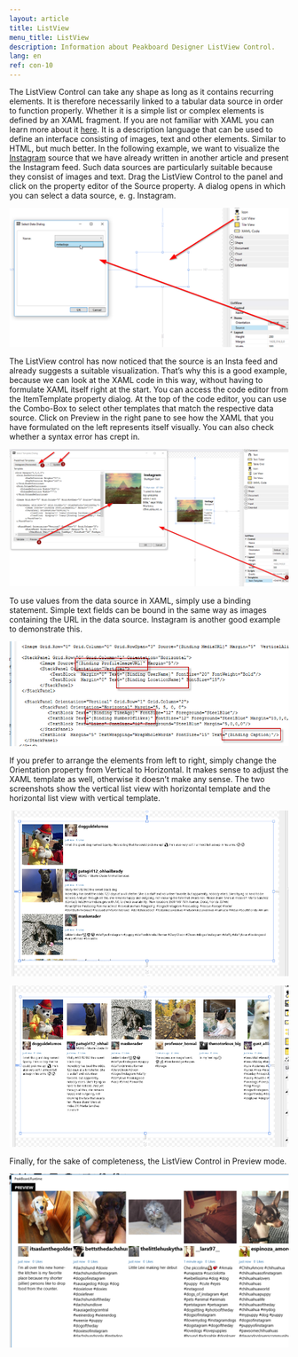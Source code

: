 ```yaml
---
layout: article
title: ListView
menu_title: ListView
description: Information about Peakboard Designer ListView Control.
lang: en
ref: con-10
---
```


The ListView Control can take any shape as long as it contains recurring elements. It is therefore necessarily linked to a tabular data source in order to function properly. Whether it is a simple list or complex elements is defined by an XAML fragment. If you are not familiar with XAML you can learn more about it [here](https://msdn.microsoft.com/en-us/library/cc295302.aspx). It is a description language that can be used to define an interface consisting of images, text and other elements. Similar to HTML, but much better.
In the following example, we want to visualize the [Instagram]() source that we have already written in another article and present the Instagram feed. Such data sources are particularly suitable because they consist of images and text.
Drag the ListView Control to the panel and click on the property editor of the Source property. A dialog opens in which you can select a data source, e. g. Instagram.

![image_1](/assets/images/Controls/ListView/controlslistview01.png)

The ListView control has now noticed that the source is an Insta feed and already suggests a suitable visualization. That’s why this is a good example, because we can look at the XAML code in this way, without having to formulate XAML itself right at the start. You can access the code editor from the ItemTemplate property dialog. At the top of the code editor, you can use the Combo-Box to select other templates that match the respective data source. Click on Preview in the right pane to see how the XAML that you have formulated on the left represents itself visually. You can also check whether a syntax error has crept in.

![image_1](/assets/images/Controls/ListView/controlslistview02.png)

To use values from the data source in XAML, simply use a binding statement. Simple text fields can be bound in the same way as images containing the URL in the data source. Instagram is another good example to demonstrate this.

![image_1](/assets/images/Controls/ListView/controlslistview03.png)

If you prefer to arrange the elements from left to right, simply change the Orientation property from Vertical to Horizontal. It makes sense to adjust the XAML template as well, otherwise it doesn’t make any sense. The two screenshots show the vertical list view with horizontal template and the horizontal list view with vertical template.

![image_1](/assets/images/Controls/ListView/controlslistview04.png)

![image_1](/assets/images/Controls/ListView/controlslistview05.png)

Finally, for the sake of completeness, the ListView Control in Preview mode.

![image_1](/assets/images/Controls/ListView/controlslistview06.png)
